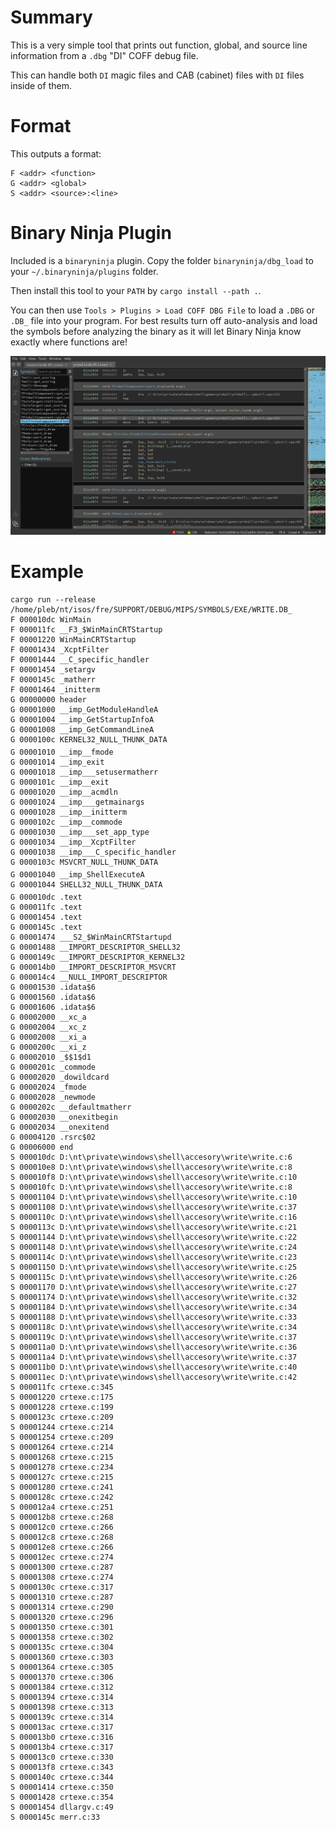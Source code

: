 # Summary

This is a very simple tool that prints out function, global, and source line
information from a `.dbg` "DI" COFF debug file.

This can handle both `DI` magic files and CAB (cabinet) files with `DI` files
inside of them.

# Format

This outputs a format:

```
F <addr> <function>
G <addr> <global>
S <addr> <source>:<line>
```

# Binary Ninja Plugin

Included is a `binaryninja` plugin. Copy the folder `binaryninja/dbg_load` to
your `~/.binaryninja/plugins` folder.

Then install this tool to your `PATH` by `cargo install --path .`.

You can then use `Tools > Plugins > Load COFF DBG File` to load a `.DBG` or
`.DB_` file into your program. For best results turn off auto-analysis and
load the symbols before analyzing the binary as it will let Binary Ninja know
exactly where functions are!

![Binary Ninja screenshot showing symbolized and typed output](/binaryninja/example.png)

# Example

```
cargo run --release /home/pleb/nt/isos/fre/SUPPORT/DEBUG/MIPS/SYMBOLS/EXE/WRITE.DB_
F 000010dc WinMain
F 000011fc __F3_$WinMainCRTStartup
F 00001220 WinMainCRTStartup
F 00001434 _XcptFilter
F 00001444 __C_specific_handler
F 00001454 _setargv
F 0000145c _matherr
F 00001464 _initterm
G 00000000 header
G 00001000 __imp_GetModuleHandleA
G 00001004 __imp_GetStartupInfoA
G 00001008 __imp_GetCommandLineA
G 0000100c KERNEL32_NULL_THUNK_DATA
G 00001010 __imp__fmode
G 00001014 __imp_exit
G 00001018 __imp___setusermatherr
G 0000101c __imp__exit
G 00001020 __imp__acmdln
G 00001024 __imp___getmainargs
G 00001028 __imp__initterm
G 0000102c __imp__commode
G 00001030 __imp___set_app_type
G 00001034 __imp__XcptFilter
G 00001038 __imp___C_specific_handler
G 0000103c MSVCRT_NULL_THUNK_DATA
G 00001040 __imp_ShellExecuteA
G 00001044 SHELL32_NULL_THUNK_DATA
G 000010dc .text
G 000011fc .text
G 00001454 .text
G 0000145c .text
G 00001474 ___S2_$WinMainCRTStartupd
G 00001488 __IMPORT_DESCRIPTOR_SHELL32
G 0000149c __IMPORT_DESCRIPTOR_KERNEL32
G 000014b0 __IMPORT_DESCRIPTOR_MSVCRT
G 000014c4 __NULL_IMPORT_DESCRIPTOR
G 00001530 .idata$6
G 00001560 .idata$6
G 00001606 .idata$6
G 00002000 __xc_a
G 00002004 __xc_z
G 00002008 __xi_a
G 0000200c __xi_z
G 00002010 _$$1$d1
G 0000201c _commode
G 00002020 _dowildcard
G 00002024 _fmode
G 00002028 _newmode
G 0000202c __defaultmatherr
G 00002030 __onexitbegin
G 00002034 __onexitend
G 00004120 .rsrc$02
G 00006000 end
S 000010dc D:\nt\private\windows\shell\accesory\write\write.c:6
S 000010e8 D:\nt\private\windows\shell\accesory\write\write.c:8
S 000010f8 D:\nt\private\windows\shell\accesory\write\write.c:10
S 000010fc D:\nt\private\windows\shell\accesory\write\write.c:8
S 00001104 D:\nt\private\windows\shell\accesory\write\write.c:10
S 00001108 D:\nt\private\windows\shell\accesory\write\write.c:37
S 0000110c D:\nt\private\windows\shell\accesory\write\write.c:16
S 0000113c D:\nt\private\windows\shell\accesory\write\write.c:21
S 00001144 D:\nt\private\windows\shell\accesory\write\write.c:22
S 00001148 D:\nt\private\windows\shell\accesory\write\write.c:24
S 0000114c D:\nt\private\windows\shell\accesory\write\write.c:23
S 00001150 D:\nt\private\windows\shell\accesory\write\write.c:25
S 0000115c D:\nt\private\windows\shell\accesory\write\write.c:26
S 00001170 D:\nt\private\windows\shell\accesory\write\write.c:27
S 00001174 D:\nt\private\windows\shell\accesory\write\write.c:32
S 00001184 D:\nt\private\windows\shell\accesory\write\write.c:34
S 00001188 D:\nt\private\windows\shell\accesory\write\write.c:33
S 0000118c D:\nt\private\windows\shell\accesory\write\write.c:34
S 0000119c D:\nt\private\windows\shell\accesory\write\write.c:37
S 000011a0 D:\nt\private\windows\shell\accesory\write\write.c:36
S 000011a4 D:\nt\private\windows\shell\accesory\write\write.c:37
S 000011b0 D:\nt\private\windows\shell\accesory\write\write.c:40
S 000011ec D:\nt\private\windows\shell\accesory\write\write.c:42
S 000011fc crtexe.c:345
S 00001220 crtexe.c:175
S 00001228 crtexe.c:199
S 0000123c crtexe.c:209
S 00001244 crtexe.c:214
S 00001254 crtexe.c:209
S 00001264 crtexe.c:214
S 00001268 crtexe.c:215
S 00001278 crtexe.c:234
S 0000127c crtexe.c:215
S 00001280 crtexe.c:241
S 0000128c crtexe.c:242
S 000012a4 crtexe.c:251
S 000012b8 crtexe.c:268
S 000012c0 crtexe.c:266
S 000012c8 crtexe.c:268
S 000012e8 crtexe.c:266
S 000012ec crtexe.c:274
S 00001300 crtexe.c:287
S 00001308 crtexe.c:274
S 0000130c crtexe.c:317
S 00001310 crtexe.c:287
S 00001314 crtexe.c:290
S 00001320 crtexe.c:296
S 00001350 crtexe.c:301
S 00001358 crtexe.c:302
S 0000135c crtexe.c:304
S 00001360 crtexe.c:303
S 00001364 crtexe.c:305
S 00001370 crtexe.c:306
S 00001384 crtexe.c:312
S 00001394 crtexe.c:314
S 00001398 crtexe.c:313
S 0000139c crtexe.c:314
S 000013ac crtexe.c:317
S 000013b0 crtexe.c:316
S 000013b4 crtexe.c:317
S 000013c0 crtexe.c:330
S 000013f8 crtexe.c:343
S 0000140c crtexe.c:344
S 00001414 crtexe.c:350
S 00001428 crtexe.c:354
S 00001454 dllargv.c:49
S 0000145c merr.c:33
```

